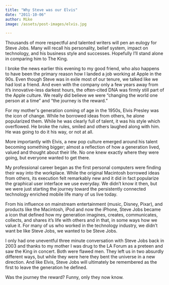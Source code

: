 ```yaml
---
title: "Why Steve was our Elvis"
date: "2011-10-06"
author: Mike
image: /assets/post-images/elvis.jpg

---
```


Thousands of more respectful and talented writers will pen an eulogy for Steve Jobs. Many will recall his personality, belief system, impact on technology, and his business style and successes. Hopefully I’ll stand alone in comparing him to The King.

I broke the news earlier this evening to my good friend, who also happens to have been the primary reason how I landed a job working at Apple in the 90s. Even though Steve was in exile most of our tenure, we talked like we had lost a friend. And even with the company only a few years away from it’s innovative-less darkest hours, the often-cited DNA was firmly still part of the Apple culture. We really did believe we were “changing the world one person at a time” and “the journey is the reward.”

For my mother's generation coming of age in the 1950s, Elvis Presley was the icon of change. While he borrowed ideas from others, he alone popularized them. While he was clearly full of talent, it was his style which overflowed. He broke the rules, smiled and others laughed along with him. He was going to do it his way, or not at all.

More importantly with Elvis, a new pop culture emerged around his talent becoming something bigger; almost a reflection of how a generation lived, valued and thought about their life. No one knew exactly where they were going, but everyone wanted to get there.

My professional career began as the first personal computers were finding their way into the workplace. While the original Macintosh borrowed ideas from others, its execution felt remarkably new and it did in fact popularize the graphical user interface we use everyday. We didn’t know it then, but we were just starting the journey toward the persistently connected technology enriched mobile life many of us live today.

From his influence on mainstream entertainment (music, Disney, Pixar), and products like the Macintosh, iPod and now the iPhone, Steve Jobs became a icon that defined how my generation imagines, creates, communicates, collects, and shares it’s life with others and in that, in some ways how we value it. For many of us who worked in the technology industry, we didn’t want be like Steve Jobs, we wanted to be Steve Jobs.

I only had one uneventful three minute conversation with Steve Jobs back in 2003 and thanks to my mother I was drug to the LA Forum as a preteen and saw the King in concert. Both were flawed men. They left us in two absurdly different ways, but while they were here they bent the universe in a new direction. And like Elvis, Steve Jobs will ultimately be remembered as the first to leave the generation he defined.

Was the journey the reward? Funny, only they now know.
